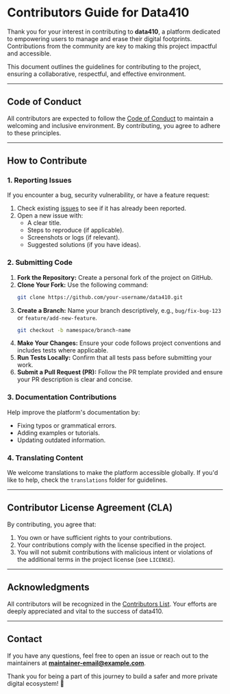 # Contributors Guide for Data410

Thank you for your interest in contributing to **data410**, a platform dedicated to empowering users to manage and erase their digital footprints. Contributions from the community are key to making this project impactful and accessible.

This document outlines the guidelines for contributing to the project, ensuring a collaborative, respectful, and effective environment.

---

## **Code of Conduct**
All contributors are expected to follow the [Code of Conduct](./CODE_OF_CONDUCT.md) to maintain a welcoming and inclusive environment. By contributing, you agree to adhere to these principles.

---

## **How to Contribute**
### **1. Reporting Issues**
If you encounter a bug, security vulnerability, or have a feature request:
1. Check existing [issues](https://github.com/your-repo/data410/issues) to see if it has already been reported.
2. Open a new issue with:
   - A clear title.
   - Steps to reproduce (if applicable).
   - Screenshots or logs (if relevant).
   - Suggested solutions (if you have ideas).

### **2. Submitting Code**
1. **Fork the Repository:** Create a personal fork of the project on GitHub.
2. **Clone Your Fork:** Use the following command:
   ```bash
   git clone https://github.com/your-username/data410.git
   ```
3. **Create a Branch:** Name your branch descriptively, e.g., `bug/fix-bug-123` or `feature/add-new-feature`.
   ```bash
   git checkout -b namespace/branch-name
   ```
4. **Make Your Changes:** Ensure your code follows project conventions and includes tests where applicable.
5. **Run Tests Locally:** Confirm that all tests pass before submitting your work.
6. **Submit a Pull Request (PR):** Follow the PR template provided and ensure your PR description is clear and concise.

### **3. Documentation Contributions**
Help improve the platform's documentation by:
- Fixing typos or grammatical errors.
- Adding examples or tutorials.
- Updating outdated information.

### **4. Translating Content**
We welcome translations to make the platform accessible globally. If you'd like to help, check the `translations` folder for guidelines.

---

## **Contributor License Agreement (CLA)**
By contributing, you agree that:
1. You own or have sufficient rights to your contributions.
2. Your contributions comply with the license specified in the project.
3. You will not submit contributions with malicious intent or violations of the additional terms in the project license (see `LICENSE`).

---

## **Acknowledgments**
All contributors will be recognized in the [Contributors List](https://github.com/johnnyunar/data410/graphs/contributors). Your efforts are deeply appreciated and vital to the success of data410.

---

## **Contact**
If you have any questions, feel free to open an issue or reach out to the maintainers at **maintainer-email@example.com**.

Thank you for being a part of this journey to build a safer and more private digital ecosystem! 🌟

